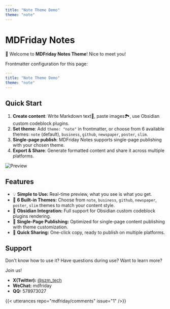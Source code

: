 ```yaml
---
title: "Note Theme Demo"
theme: "note"
---
```


# MDFriday Notes

👋 Welcome to **MDFriday Notes Theme**! Nice to meet you!

 Frontmatter configuration for this page:
```yaml
---
title: "Note Theme Demo"
theme: "note"
---
```

## Quick Start

1. **Create content**: Write Markdown text📝, paste images🏞️, use Obsidian custom codeblock plugins.
2. **Set theme**: Add `theme: "note"` in frontmatter, or choose from 6 available themes: `note` (default), `business`, `github`, `newspaper`, `poster`, `slim`.
3. **Single-page publish**: MDFriday Notes supports single-page publishing with your chosen theme.
4. **Export & Share**: Generate formatted content and share it across multiple platforms.

![Preview](https://picsum.photos/600/300)

## Features

- 💡 **Simple to Use:** Real-time preview, what you see is what you get.
- 🎨 **6 Built-in Themes:** Choose from `note`, `business`, `github`, `newspaper`, `poster`, `slim` themes to match your content style.
- 🔌 **Obsidian Integration:** Full support for Obsidian custom codeblock plugins rendering.
- 📄 **Single-Page Publishing:** Optimized for single-page content publishing with theme customization.
- 📧 **Quick Sharing:** One-click copy, ready to publish on multiple platforms.

## Support

Don't know how to use it? Have questions during use? Want to learn more?

Join us!

- **X(Twitter):** [@szm_tech](https://x.com/szm_tech)
- **WeChat:** mdfriday
- **QQ:** 578973027

{{< utterances repo="mdfriday/comments" issue="1" />}}

